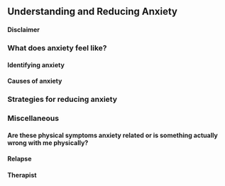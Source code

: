 ## Understanding and Reducing Anxiety

#### Disclaimer

### What does anxiety feel like?

#### Identifying anxiety

#### Causes of anxiety

### Strategies for reducing anxiety

### Miscellaneous

#### Are these physical symptoms anxiety related or is something actually wrong with me physically?

#### Relapse

#### Therapist
